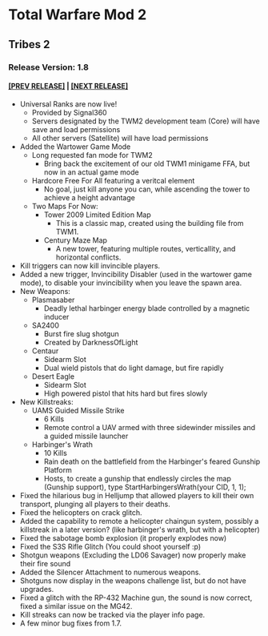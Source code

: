 # Total Warfare Mod 2
## Tribes 2
### Release Version: 1.8
#### [[PREV RELEASE]](1.7.md) | [[NEXT RELEASE]](1.9.md)
* Universal Ranks are now live!
  * Provided by Signal360
  * Servers designated by the TWM2 development team (Core) will have save and load permissions
  * All other servers (Satellite) will have load permissions
* Added the Wartower Game Mode
  * Long requested fan mode for TWM2
    * Bring back the excitement of our old TWM1 minigame FFA, but now in an actual game mode
  * Hardcore Free For All featuring a veritcal element
    * No goal, just kill anyone you can, while ascending the tower to achieve a height advantage
  * Two Maps For Now:
    * Tower 2009 Limited Edition Map
	  * This is a classic map, created using the building file from TWM1.
    * Century Maze Map
	  * A new tower, featuring multiple routes, verticallity, and horizontal conflicts.
* Kill triggers can now kill invincible players.
* Added a new trigger, Invincibility Disabler (used in the wartower game mode), to disable your invincibility when you leave the spawn area.
* New Weapons:
  * Plasmasaber
    * Deadly lethal harbinger energy blade controlled by a magnetic inducer
  * SA2400
    * Burst fire slug shotgun 
	* Created by DarknessOfLight
  * Centaur
    * Sidearm Slot
	* Dual wield pistols that do light damage, but fire rapidly
  * Desert Eagle 
    * Sidearm Slot
	* High powered pistol that hits hard but fires slowly
* New Killstreaks:
  * UAMS Guided Missile Strike 
    * 6 Kills
	* Remote control a UAV armed with three sidewinder missiles and a guided missile launcher
  * Harbinger's Wrath
    * 10 Kills
	* Rain death on the battlefield from the Harbinger's feared Gunship Platform
    * Hosts, to create a gunship that endlessly circles the map (Gunship support), type StartHarbingersWrath(your CID, 1, 1);
* Fixed the hilarious bug in Helljump that allowed players to kill their own transport, plunging all players to their deaths.
* Fixed the helicopters on crack glitch.
* Added the capability to remote a helicopter chaingun system, possibly a killstreak in a later version? (like harbinger's wrath, but with a helicopter)
* Fixed the sabotage bomb explosion (it properly explodes now)
* Fixed the S3S Rifle Glitch (You could shoot yourself :p)
* Shotgun weapons (Excluding the LD06 Savager) now properly make their fire sound
* Added the Silencer Attachment to numerous weapons.
* Shotguns now display in the weapons challenge list, but do not have upgrades.
* Fixed a glitch with the RP-432 Machine gun, the sound is now correct, fixed a similar issue on the MG42.
* Kill streaks can now be tracked via the player info page.
* A few minor bug fixes from 1.7.